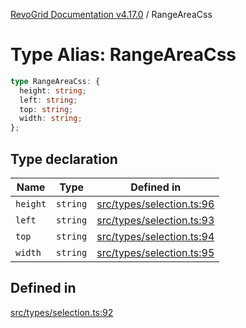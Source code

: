 [RevoGrid Documentation v4.17.0](README.md) / RangeAreaCss

# Type Alias: RangeAreaCss

```ts
type RangeAreaCss: {
  height: string;
  left: string;
  top: string;
  width: string;
};
```

## Type declaration

| Name | Type | Defined in |
| ------ | ------ | ------ |
| `height` | `string` | [src/types/selection.ts:96](https://github.com/revolist/revogrid/blob/4911b401b4ed4a1ad4f684e9c38c48b1c7ad2346/src/types/selection.ts#L96) |
| `left` | `string` | [src/types/selection.ts:93](https://github.com/revolist/revogrid/blob/4911b401b4ed4a1ad4f684e9c38c48b1c7ad2346/src/types/selection.ts#L93) |
| `top` | `string` | [src/types/selection.ts:94](https://github.com/revolist/revogrid/blob/4911b401b4ed4a1ad4f684e9c38c48b1c7ad2346/src/types/selection.ts#L94) |
| `width` | `string` | [src/types/selection.ts:95](https://github.com/revolist/revogrid/blob/4911b401b4ed4a1ad4f684e9c38c48b1c7ad2346/src/types/selection.ts#L95) |

## Defined in

[src/types/selection.ts:92](https://github.com/revolist/revogrid/blob/4911b401b4ed4a1ad4f684e9c38c48b1c7ad2346/src/types/selection.ts#L92)
